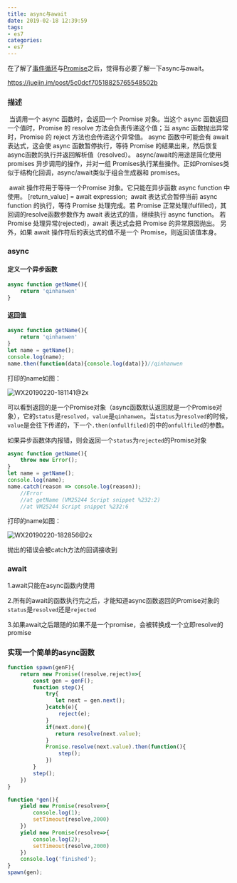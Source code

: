 ```yaml
---
title: async与await
date: 2019-02-18 12:39:59
tags: 
- es7
categories: 
- es7
---
```


在了解了[事件循环](https://qinhanwen.github.io/2018/12/20/%E5%88%9D%E8%AF%86macrotask%E5%92%8Cmicrotask/)与[Promise](https://qinhanwen.github.io/2018/11/12/Promise%E5%AD%A6%E4%B9%A0%E7%AC%94%E8%AE%B0/)之后，觉得有必要了解一下async与await。

https://juejin.im/post/5c0dcf70518825765548502b

### 描述

​	当调用一个 async 函数时，会返回一个 Promise 对象。当这个 async 函数返回一个值时，Promise 的 resolve 方法会负责传递这个值；当 async 函数抛出异常时，Promise 的 reject 方法也会传递这个异常值。
async 函数中可能会有 await 表达式，这会使 async 函数暂停执行，等待 Promise  的结果出来，然后恢复async函数的执行并返回解析值（resolved）。
​	async/await的用途是简化使用 promises 异步调用的操作，并对一组 Promises执行某些操作。正如Promises类似于结构化回调，async/await类似于组合生成器和 promises。

​	await  操作符用于等待一个Promise 对象。它只能在异步函数 async function 中使用。
[return_value] = await expression;
​	await 表达式会暂停当前 async function 的执行，等待 Promise 处理完成。若 Promise 正常处理(fulfilled)，其回调的resolve函数参数作为 await 表达式的值，继续执行 async function。
若 Promise 处理异常(rejected)，await 表达式会把 Promise 的异常原因抛出。
另外，如果 await 操作符后的表达式的值不是一个 Promise，则返回该值本身。



### async

#### 定义一个异步函数

```javascript
async function getName(){
    return 'qinhanwen'
}
```



#### 返回值

```javascript
async function getName(){
    return 'qinhanwen'
}
let name = getName();
console.log(name);
name.then(function(data){console.log(data)})//qinhanwen
```

打印的name如图：

![WX20190220-181141@2x](http://118.24.241.76/WX20190220-181141@2x.png)

可以看到返回的是一个Promise对象（async函数默认返回就是一个Promise对象），它的`status`是`resolved`，`value`是`qinhanwen`。当`status`为`resolved`的时候，`value`是会往下传递的，下一个`.then(onfullfiled)`的中的`onfullfiled`的参数。



如果异步函数体内报错，则会返回一个`status`为`rejected`的Promise对象

```javascript
async function getName(){
   	throw new Error();
}
let name = getName();
console.log(name);
name.catch(reason => console.log(reason));
	//Error
    //at getName (VM25244 Script snippet %232:2)
	//at VM25244 Script snippet %232:6
```

打印的name如图：

![WX20190220-182856@2x](http://118.24.241.76/WX20190220-182856@2x.png)

抛出的错误会被catch方法的回调接收到



### await

1.await只能在async函数内使用

2.所有的await的函数执行完之后，才能知道async函数返回的Promise对象的`status`是`resolved`还是`rejected`

3.如果await之后跟随的如果不是一个promise，会被转换成一个立即resolve的promise



### 实现一个简单的async函数

```javascript
function spawn(genF){
    return new Promise((resolve,reject)=>{
        const gen = genF();
        function step(){
            try{
               let next = gen.next();   
            }catch(e){
                reject(e);
            }
            if(next.done){
               return resolve(next.value);
            }
            Promise.resolve(next.value).then(function(){
                step();
            })
        }
        step();
    })
}

function *gen(){
    yield new Promise(resolve=>{
        console.log(1);
        setTimeout(resolve,2000)
    })
    yield new Promise(resolve=>{
        console.log(2);
        setTimeout(resolve,2000)
    })
    console.log('finished');
}
spawn(gen);
```









